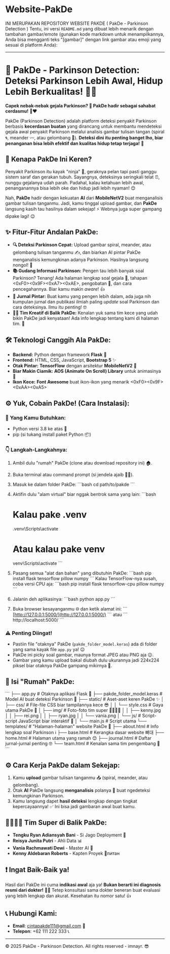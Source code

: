 # Website-PakDe
INI MERUPAKAN REPOSITORY WEBSITE PAKDE ( PakDe - Parkinson Detection )
Tentu, ini versi `README.md` yang dibuat lebih menarik dengan tambahan gambar/emote (gunakan kode markdown untuk menampilkannya, Anda bisa mengganti teks "[gambar]" dengan link gambar atau emoji yang sesuai di platform Anda):

-----

# 👋 **PakDe - Parkinson Detection: Deteksi Parkinson Lebih Awal, Hidup Lebih Berkualitas\!** 🧠✨

[](https://www.google.com/search?q=link_website_anda_disini)

**Capek nebak-nebak gejala Parkinson? 🤔 PakDe hadir sebagai sahabat cerdasmu\!** 🤖❤️

PakDe (Parkinson Detection) adalah platform deteksi penyakit Parkinson berbasis **kecerdasan buatan** yang dirancang untuk membantu mendeteksi gejala awal penyakit Parkinson melalui analisis gambar tulisan tangan (spiral 🌀, meander 〰️, atau gelombang 🌊). **Deteksi dini itu penting banget lho, biar penanganan bisa lebih efektif dan kualitas hidup tetap terjaga\!** 💪

## 🚀 **Kenapa PakDe Ini Keren?**

Penyakit Parkinson itu kayak "ninja" 🥷, geraknya pelan tapi pasti ganggu sistem saraf dan gerakan tubuh. Sayangnya, deteksinya seringkali telat ⏰, nunggu gejalanya udah parah. Padahal, kalau ketahuan lebih awal, penanganannya bisa lebih oke dan hidup jadi lebih nyaman\! 😊

Nah, **PakDe** hadir dengan kekuatan **AI** dari **MobileNetV2** buat menganalisis gambar tulisan tanganmu. Jadi, kamu tinggal upload gambar, dan **PakDe** langsung kasih tau hasilnya dalam sekejap\! ⚡️ Webnya juga super gampang dipake lagi\! 😉

## ✨ **Fitur-Fitur Andalan PakDe:**

  - **🔍 Deteksi Parkinson Cepat:** Upload gambar spiral, meander, atau gelombang tulisan tanganmu ✍️, dan biarkan AI pintar PakDe menganalisis kemungkinan adanya Parkinson. Hasilnya langsung nongol\! 🤩
  - **📚 Gudang Informasi Parkinson:** Pengen tau lebih banyak soal Parkinson? Tenang\! Ada halaman lengkap soal gejala 🤕, tahapan \<0xF0\>\<0x9F\>\<0xA7\>\<0xAE\>, pengobatan 💊, dan cara pencegahannya. Biar kamu makin *aware*\! 👍
  - **📰 Jurnal Pintar:** Buat kamu yang pengen lebih dalam, ada juga nih kumpulan jurnal dan publikasi ilmiah paling *update* soal Parkinson dan cara deteksinya. Ilmu itu penting\! 🤓
  - **🧑‍💻 Tim Kreatif di Balik PakDe:** Kenalan yuk sama tim kece yang udah bikin PakDe jadi kenyataan\! Ada info lengkap tentang kami di halaman tim. 👋

## 🛠️ **Teknologi Canggih Ala PakDe:**

  - **Backend:** Python dengan framework **Flask** 🐍
  - **Frontend:** HTML, CSS, JavaScript, **Bootstrap 5** ✨
  - **Otak Pintar:** **TensorFlow** dengan arsitektur **MobileNetV2** 🧠
  - **Biar Makin Ciamik:** **AOS (Animate On Scroll) Library** untuk animasinya 💫
  - **Ikon Kece:** **Font Awesome** buat ikon-ikon yang menarik \<0xF0\>\<0x9F\>\<0xAA\>\<0xA5\>

## ⚙️ **Yuk, Cobain PakDe\! (Cara Instalasi):**

### 🎯 **Yang Kamu Butuhkan:**

  - Python versi 3.8 ke atas 🐍
  - pip (si tukang install paket Python 📦)

### 👇 **Langkah-Langkahnya:**

1.  Ambil dulu "rumah" PakDe (clone atau download repository ini) 🏠.

2.  Buka terminal atau command prompt (si jendela ajaib 🧙‍♂️).

3.  Masuk ke dalam folder PakDe:
    \`\`\`bash
    cd path/to/pakde
    \`\`\`

4.  Aktifin dulu "alam virtual" biar nggak bentrok sama yang lain:
    \`\`\`bash

    # Kalau pake .venv

    .venv\\Scripts\\activate

    # Atau kalau pake venv

    venv\\Scripts\\activate
    \`\`\`

5.  Pasang semua "alat dan bahan" yang dibutuhin PakDe:
    \`\`\`bash
    pip install flask tensorflow pillow numpy
    \`\`\`
    Kalau TensorFlow-nya susah, coba versi CPU aja:
    \`\`\`bash
    pip install flask tensorflow-cpu pillow numpy
    \`\`\`

6.  Jalanin deh aplikasinya:
    \`\`\`bash
    python app.py
    \`\`\`

7.  Buka browser kesayanganmu 🌐 dan ketik alamat ini:
    \`\`\`
    [http://127.0.0.1:5000/](http://127.0.0.1:5000/)
    \`\`\`
    atau
    \`\`\`
    http://localhost:5000/
    \`\`\`

### ⚠️ **Penting Diingat\!**

  - Pastiin file "otaknya" PakDe (`pakde_folder_model.keras`) ada di folder yang sama kayak file `app.py` ya\! 😉
  - PakDe ini picky soal gambar, maunya format JPEG atau PNG aja 😉.
  - Gambar yang kamu upload bakal diubah dulu ukurannya jadi 224x224 piksel biar otaknya PakDe gampang mikirnya 📐.

## 📂 **Isi "Rumah" PakDe:**

\`\`\`
├── app.py                      \# Otaknya aplikasi Flask 🧠
├── pakde\_folder\_model.keras    \# Model AI buat deteksi Parkinson 🤖
├── static/                     \# Aset-aset keren PakDe ✨
│   ├── css/                    \# File-file CSS biar tampilannya kece 😎
│   │   └── style.css           \# Gaya utama PakDe 💅
│   ├── img/                    \# Foto-foto tim super 🦸‍♂️🦸‍♀️
│   │   ├── kenny.jpg
│   │   ├── rei.png
│   │   ├── ryan.jpg
│   │   └── vania.png
│   └── js/                     \# Script-script JavaScript biar interaktif 🚀
│       └── main.js             \# Script utama
└── templates/                  \# "Halaman-halaman" website PakDe 📄
├── about.html              \# Info lengkap soal Parkinson ℹ️
├── base.html               \# Kerangka dasar website 뼈대
├── home.html               \# Halaman utama yang ramah 😊
├── journal.html            \# Daftar jurnal-jurnal penting 🤓
└── team.html               \# Kenalan sama tim pengembang 👋
\`\`\`

## ⚙️ **Cara Kerja PakDe dalam Sekejap:**

1.  Kamu **upload** gambar tulisan tanganmu 📤 (spiral, meander, atau gelombang).
2.  Otak **AI** PakDe langsung **menganalisis** polanya 👀 buat ngedeteksi kemungkinan Parkinson.
3.  Kamu langsung dapet **hasil deteksi** lengkap dengan tingkat kepercayaannya\! ✅ Ini bisa jadi gambaran awal buat kamu.

## 🦸‍♂️🦸‍♀️ **Tim Super di Balik PakDe:**

  - **Tengku Ryan Adiansyah Bani** - Si Jago Deployment 🚀
  - **Reisya Junita Putri** - Ahli Data 📊
  - **Vania Rachmawati Dewi** - Master AI 🧠
  - **Kenny Aldebaran Roberts** - Kapten Proyek 👨‍питан

## ❗ **Ingat Baik-Baik ya\!**

Hasil dari PakDe ini cuma **indikasi awal** aja ya\! **Bukan berarti ini diagnosis resmi dari dokter\!** 🧑‍⚕️ Tetep konsultasi sama dokter beneran buat evaluasi yang lebih lengkap dan akurat. Kesehatan itu nomor satu\! 👍

## 📞 **Hubungi Kami:**

  - **Email**: cintapakde111@gmail.com 📧
  - **Telepon**: +62 111 222 333 📞

-----

© 2025 PakDe - Parkinson Detection. All rights reserved - imnayr. 😎
